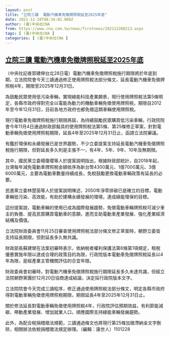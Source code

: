 ```yaml
---
layout: post
title: "立院三讀  電動汽機車免徵牌照稅延至2025年底"
date: 2021-12-28T08:34:02.000Z
author: (臺)中央社CNA
from: https://www.cna.com.tw/news/firstnews/202112280213.aspx
tags: [ (臺)中央社CNA ]
categories: [ (臺)中央社CNA ]
---
```

<!--1640680442000-->
[立院三讀  電動汽機車免徵牌照稅延至2025年底](https://www.cna.com.tw/news/firstnews/202112280213.aspx)
------

<div>
<div></div><div><p>（中央社記者郭建伸台北28日電）電動汽機車免徵牌照稅施行期限將於年底到期，立法院院會今天三讀通過修正使用牌照稅法部分條文，延長電動汽機車免徵牌照稅4年，期限至2025年12月31日。</p><p>為鼓勵民眾使用低污染車輛，實現綠能科技產業願景，現行使用牌照稅法第5條明定，各縣市政府得對完全以電能為動力的機動車輛免徵使用牌照稅，期限自2012年至今年12月31日，目前各地方政府也都免徵這類車輛使用牌照稅。</p><p>現行電動車免徵牌照稅施行期限將屆，為持續鼓勵民眾購買低污染車輛，行政院院會今年11月4日通過財政部擬具的使用牌照稅法第5條、第25條修正草案，針對電動車輛免徵使用牌照稅期限，延長4年至2025年12月31日止，函請立法院審議。</p><p>有鑑於環保和永續發展已是世界趨勢，不少立委提案支持延長電動汽機車免徵牌照稅施行期限，但對延長多久則是主張不一，有4年、5年、9年、10年及無期限。</p><p>其中，國民黨立委楊瓊瓔等人於提案說明指出，根據財政部統計，自2018年起，台灣每年減免電動車牌照稅金額依序為新台幣4300萬元、1億7000萬元、3億6000萬元，主要為電動車數量持續成長，免稅鼓勵更換電動車輛政策有延長的必要。</p><p>民進黨立委林楚茵等人於提案說明陳述，2050年淨零排碳已是確立的目標，電動車輛低污染、高效能，有助於建構永續發展的環境，達成綠能環保的目標。</p><p>這份提案說，電動車輛的使用已成為國際發展趨勢，免徵電動車輛牌照稅可減少車主的負擔、提高民眾購買電動車的意願，進而支助電動車產業發展、強化產業經濟結構及價值。</p><p>立法院財政委員會11月25日審查使用牌照稅法部分條文修正草案時，朝野立委皆支持延長期限，但對延長多久無共識。</p><p>財政部長蘇建榮在法案初審時表示，依納稅者權利保護法第6條第1項規定，租稅優惠實施年限以達成合理的政策目的為限，行政院版本電動車免徵牌照稅延長以4年為限，是經產業主管機關評估的合宜年限。</p><p>財政委員會初審時，對電動汽機車免徵牌照稅施行期限延長多久未達共識，但經立法院朝野黨團於12月20日協商達成結論，決定採行政院版本文字。</p><p>立法院院會今天完成三讀程序，修正通過使用牌照稅法部分條文，明定各縣市政府得對電動車輛免徵使用牌照稅期限，期限延長4年至2025年12月31日止。</p><p>關於修法延長對電動車輛免徵使用牌照稅4年，行政院評估預期效益，有利節能減碳、帶動產業發展、增加就業人口，順應國際支持綠能車輛發展趨勢。</p><p>此外，為配合稅捐稽徵法規範，三讀通過條文也將現行第25條加徵滯納金文字刪除，相關辦法依稅捐稽徵法規定辦理。（編輯：康世人）1101228</p></div>
</div>
